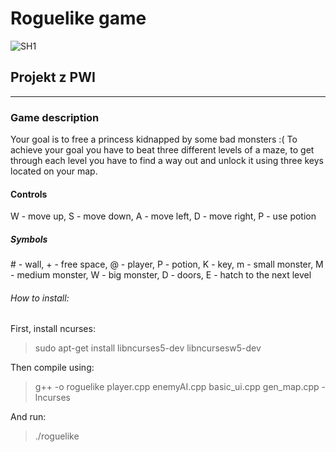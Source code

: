 # Roguelike game

![SH1](https://user-images.githubusercontent.com/67589117/105646532-ae7ae500-5ea0-11eb-96da-e6bbcb71a452.png)

## Projekt z PWI
___
### Game description

Your goal is to free a princess kidnapped by some bad monsters :(
To achieve your goal you have to beat three different levels of a maze,
to get through each level you have to find a way out and unlock it using three keys located on your map.

#### Controls
W - move up,
S - move down,
A - move left,
D - move right,
P - use potion

##### Symbols
\# - wall,
\+ - free space,
\@ - player,
P - potion,
K - key,
m - small monster,
M - medium monster,
W - big monster,
D - doors,
E - hatch to the next level


###### How to install:
First, install ncurses:
>sudo apt-get install libncurses5-dev libncursesw5-dev

Then compile using:
>g++ -o roguelike player.cpp enemyAI.cpp basic_ui.cpp gen_map.cpp -lncurses

And run:
>./roguelike
